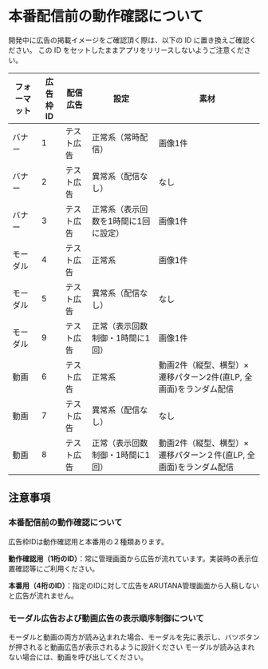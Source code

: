 # 本番配信前の動作確認について

開発中に広告の掲載イメージをご確認頂く際は、以下の ID に置き換えご確認ください。
この ID をセットしたままアプリをリリースしないようご注意ください。

| フォーマット  | 広告枠ID |   配信広告 | 設定 | 素材 |
| ------ | ------- | --------- | ---- | ---- |
| バナー |   1   | テスト広告 | 正常系（常時配信） | 画像1件 |
| バナー |   2   | テスト広告 | 異常系（配信なし） | なし |
| バナー |   3   | テスト広告 | 正常系（表示回数を1時間に1回に設定） | 画像1件 |
| モーダル |   4   | テスト広告 | 正常系 |  画像1件 |
| モーダル |   5   | テスト広告 | 異常系（配信なし） | なし |
| モーダル |   9   | テスト広告 | 正常（表示回数制御・1時間に1回） | 画像1件 |
| 動画 |   6   | テスト広告 | 正常系 | 動画2件（縦型、横型）×遷移パターン2件(直LP, 全画面)をランダム配信 |
| 動画 |   7   | テスト広告 | 異常系（配信なし） | なし |
| 動画 |   8   | テスト広告 | 正常（表示回数制御・1時間に1回） | 動画2件（縦型、横型）×遷移パターン２件(直LP, 全画面)をランダム配信 |

## 注意事項

### 本番配信前の動作確認について

広告枠IDは動作確認用と本番用の２種類あります。

**動作確認用（1桁のID）**：常に管理画面から広告が流れています。実装時の表示位置確認等にご利用ください。

**本番用（4桁のID）**：指定のIDに対して広告をARUTANA管理画面から入稿しないと広告が流れません。

### モーダル広告および動画広告の表示順序制御について

モーダルと動画の両方が読み込まれた場合、モーダルを先に表示し、バツボタンが押されると動画広告が表示されるように設計ください
モーダルが読み込まれない場合には、動画を呼び出してください。
